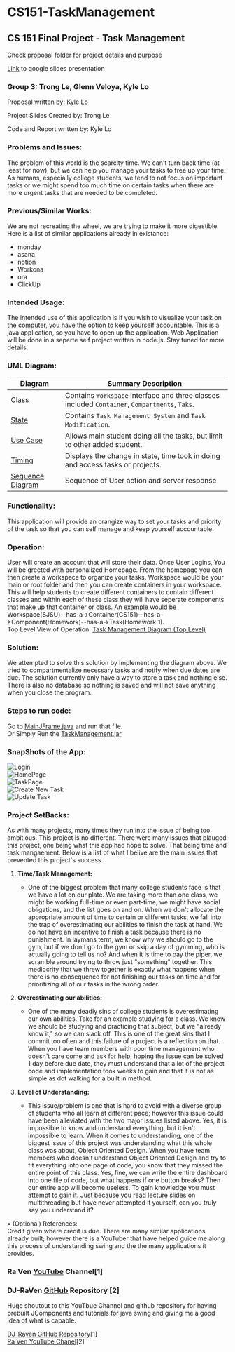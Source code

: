 # CS151-TaskManagement

## CS 151 Final Project - Task Management

Check [proposal](https://github.com/TrongQuocLe/CS151-TaskManagement/tree/main/proposal) folder for project details and purpose

[Link](https://docs.google.com/presentation/d/1p9u4H8ykdLlc-2W6Y19dFAVhCQ6SYjOPjosBsT9Gxd4/edit?usp=sharing) to google slides presentation

### **Group 3**: Trong Le, Glenn Veloya, Kyle Lo

Proposal written by: Kyle Lo

Project Slides Created by: Trong Le

Code and Report written by: Kyle Lo

### **Problems and Issues:**

The problem of this world is the scarcity time. We can't turn back time (at least for now), but we can help you manage your tasks to free up your time. As humans, especially college students, we tend to not focus on important tasks or we might spend too much time on certain tasks when there are more urgent tasks that are needed to be completed.

### **Previous/Similar Works:**

We are not recreating the wheel, we are trying to make it more digestible. Here is a list of similar applications already in existance:

- monday
- asana
- notion
- Workona
- ora
- ClickUp

### **Intended Usage:**

The intended use of this application is if you wish to visualize your task on the computer, you have the option to keep yourself accountable. This is a java application, so you have to open up the application. Web Application will be done in a seperte self project written in node.js. Stay tuned for more details.

### UML Diagram:

| Diagram                                                                                                                  | Summary Description                                                                            |
| ------------------------------------------------------------------------------------------------------------------------ | ---------------------------------------------------------------------------------------------- |
| [Class](https://github.com/TrongQuocLe/CS151-TaskManagement/blob/main/diagrams/TaskManagementClassDiagram.pdf)           | Contains `Workspace` interface and three classes included `Container`, `Compartments`, `Taks`. |
| [State](https://github.com/TrongQuocLe/CS151-TaskManagement/blob/main/diagrams/Trong_Le_TaskManagement_StateDiagram.pdf) | Contains `Task Management System` and `Task Modification`.                                     |
| [Use Case](https://github.com/TrongQuocLe/CS151-TaskManagement/blob/main/diagrams/Use%20Case%20Diagram.pdf)              | Allows main student doing all the tasks, but limit to other added student.                     |
| [Timing](https://github.com/TrongQuocLe/CS151-TaskManagement/blob/main/diagrams/Timing%20Diagram.drawio.pdf)             | Displays the change in state, time took in doing and access tasks or projects.                 |
| [Sequence Diagram](https://github.com/TrongQuocLe/CS151-TaskManagement/blob/main/diagrams/Timing%20Diagram.drawio.pdf)   | Sequence of User action and server response                                                    |

### **Functionality:**

This application will provide an orangize way to set your tasks and priority of the task so that you can self manage and keep yourself accountable.

### **Operation:**

User will create an account that will store their data. Once User Logins, You will be greeted with personalized Homepage. From the homepage you can then create a workspace to organize your tasks. Workspace would be your main or root folder and then you can create containers in your workspace. This will help students to create different containers to contain different classes and within each of these class they will have seperate components that make up that container or class. An example would be Workspace(SJSU)--has-a->Container(CS151)--has-a->Component(Homework)--has-a->Task(Homework 1).  
Top Level View of Operation: [Task Management Diagram (Top Level)]()

### **Solution:**

We attempted to solve this solution by implementing the diagram above. We tried to compartmentalize necessary tasks and notify when due dates are due. The solution currently only have a way to store a task and nothing else. There is also no database so nothing is saved and will not save anything when you close the program.

### **Steps to run code:**

Go to [MainJFrame.java](https://github.com/TrongQuocLe/CS151-TaskManagement/blob/main/app/TaskManagement/src/jswing/MainJFrame.java) and run that file.  
 Or Simply Run the [TaskManagement.jar](https://github.com/TrongQuocLe/CS151-TaskManagement/tree/main/app/TaskManagement/src)

### **SnapShots of the App:**

![Login](https://github.com/lo7kyle/Cryptocurrencies/blob/main/Resources/texttonumbers.PNG)  
![HomePage](https://github.com/lo7kyle/Cryptocurrencies/blob/main/Resources/texttonumbers.PNG)  
![TaskPage](https://github.com/lo7kyle/Cryptocurrencies/blob/main/Resources/texttonumbers.PNG)  
![Create New Task](https://github.com/lo7kyle/Cryptocurrencies/blob/main/Resources/texttonumbers.PNG)  
![Update Task](https://github.com/lo7kyle/Cryptocurrencies/blob/main/Resources/texttonumbers.PNG)

### **Project SetBacks:**

As with many projects, many times they run into the issue of being too ambitious. This project is no different. There were many issues that plauged this project, one being what this app had hope to solve. That being time and task mangaement. Below is a list of what I belive are the main issues that prevented this project's success.

1. **Time/Task Management:**

   - One of the biggest problem that many college students face is that we have a lot on our plate. We are taking more than one class, we might be working full-time or even part-time, we might have social obligations, and the list goes on and on. When we don't allocate the appropriate amount of time to certain or different tasks, we fall into the trap of overestimating our abilities to finish the task at hand. We do not have an incentive to finish a task because there is no punishment. In laymans term, we know why we should go to the gym, but if we don't go to the gym or skip a day of gymming, who is actually going to tell us no? And when it is time to pay the piper, we scramble around trying to throw just "something" together. This mediocrity that we threw together is exactly what happens when there is no consequence for not finishing our tasks on time and for prioritizing all of our tasks in the wrong order.

2. **Overestimating our abilities:**

   - One of the many deadly sins of college students is overestimating our own abilities. Take for an example studying for a class. We know we should be studying and practicing that subject, but we "already know it," so we can slack off. This is one of the great sins that I commit too often and this failure of a project is a reflection on that. When you have team members with poor time management who doesn't care come and ask for help, hoping the issue can be solved 1 day before due date, they must understand that a lot of the project code and implementation took weeks to gain and that it is not as simple as dot walking for a built in method.

3. **Level of Understanding:**
   - This issue/problem is one that is hard to avoid with a diverse group of students who all learn at different pace; however this issue could have been alleviated with the two major issues listed above. Yes, it is impossible to know and understand everything, but it isn't impossible to learn. When it comes to understanding, one of the biggest issue of this project was understanding what this whole class was about, Object Oriented Design. When you have team members who doesn't understand Object Oriented Design and try to fit everything into one page of code, you know that they missed the entire point of this class. Yes, fine, we can write the entire dashboard into one file of code, but what happens if one button breaks? Then our entire app will become useless. To gain knowledge you must attempt to gain it. Just because you read lecture slides on multithreading but have never attempted it yourself, can you truly say you understand it?

• (Optional) References:  
Credit given where credit is due. There are many similar applications already built; however there is a YouTuber that have helped guide me along this process of understanding swing and the the many applications it provides.

### Ra Ven [YouTube](https://www.youtube.com/@LaingRaven) Channel[1]

### DJ-RaVen [GitHub](https://github.com/DJ-Raven) Repository [2]

Huge shoutout to this YouTbue Channel and github repository for having prebuilt JComponents and tutorials for java swing and giving me a good idea of what is capable.

[DJ-Raven GitHub Repository](https://github.com/DJ-Raven)[1]  
[Ra Ven YouTube Chanel](https://www.youtube.com/@LaingRaven)[2]
